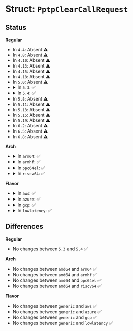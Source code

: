 # Struct: <code>PptpClearCallRequest</code>

## Status
<b>Regular</b>
<ul>
<li>
In <code>4.4</code>: Absent ⚠️
</li>
<li>
In <code>4.8</code>: Absent ⚠️
</li>
<li>
In <code>4.10</code>: Absent ⚠️
</li>
<li>
In <code>4.13</code>: Absent ⚠️
</li>
<li>
In <code>4.15</code>: Absent ⚠️
</li>
<li>
In <code>4.18</code>: Absent ⚠️
</li>
<li>
In <code>5.0</code>: Absent ⚠️
</li>
<li>
<details>
<summary>In <code>5.3</code>: ✅</summary>

```c
struct PptpClearCallRequest {
    __be16 callID;
    __u16 reserved;
};
```
</details>
</li>
<li>
<details>
<summary>In <code>5.4</code>: ✅</summary>

```c
struct PptpClearCallRequest {
    __be16 callID;
    __u16 reserved;
};
```
</details>
</li>
<li>
In <code>5.8</code>: Absent ⚠️
</li>
<li>
In <code>5.11</code>: Absent ⚠️
</li>
<li>
In <code>5.13</code>: Absent ⚠️
</li>
<li>
In <code>5.15</code>: Absent ⚠️
</li>
<li>
In <code>5.19</code>: Absent ⚠️
</li>
<li>
In <code>6.2</code>: Absent ⚠️
</li>
<li>
In <code>6.5</code>: Absent ⚠️
</li>
<li>
In <code>6.8</code>: Absent ⚠️
</li>
</ul>
<b>Arch</b>
<ul>
<li>
<details>
<summary>In <code>arm64</code>: ✅</summary>

```c
struct PptpClearCallRequest {
    __be16 callID;
    __u16 reserved;
};
```
</details>
</li>
<li>
<details>
<summary>In <code>armhf</code>: ✅</summary>

```c
struct PptpClearCallRequest {
    __be16 callID;
    __u16 reserved;
};
```
</details>
</li>
<li>
<details>
<summary>In <code>ppc64el</code>: ✅</summary>

```c
struct PptpClearCallRequest {
    __be16 callID;
    __u16 reserved;
};
```
</details>
</li>
<li>
<details>
<summary>In <code>riscv64</code>: ✅</summary>

```c
struct PptpClearCallRequest {
    __be16 callID;
    __u16 reserved;
};
```
</details>
</li>
</ul>
<b>Flavor</b>
<ul>
<li>
<details>
<summary>In <code>aws</code>: ✅</summary>

```c
struct PptpClearCallRequest {
    __be16 callID;
    __u16 reserved;
};
```
</details>
</li>
<li>
<details>
<summary>In <code>azure</code>: ✅</summary>

```c
struct PptpClearCallRequest {
    __be16 callID;
    __u16 reserved;
};
```
</details>
</li>
<li>
<details>
<summary>In <code>gcp</code>: ✅</summary>

```c
struct PptpClearCallRequest {
    __be16 callID;
    __u16 reserved;
};
```
</details>
</li>
<li>
<details>
<summary>In <code>lowlatency</code>: ✅</summary>

```c
struct PptpClearCallRequest {
    __be16 callID;
    __u16 reserved;
};
```
</details>
</li>
</ul>

## Differences
<b>Regular</b>
<ul>
<li>
No changes between <code>5.3</code> and <code>5.4</code> ✅
</li>
</ul>
<b>Arch</b>
<ul>
<li>
No changes between <code>amd64</code> and <code>arm64</code> ✅
</li>
<li>
No changes between <code>amd64</code> and <code>armhf</code> ✅
</li>
<li>
No changes between <code>amd64</code> and <code>ppc64el</code> ✅
</li>
<li>
No changes between <code>amd64</code> and <code>riscv64</code> ✅
</li>
</ul>
<b>Flavor</b>
<ul>
<li>
No changes between <code>generic</code> and <code>aws</code> ✅
</li>
<li>
No changes between <code>generic</code> and <code>azure</code> ✅
</li>
<li>
No changes between <code>generic</code> and <code>gcp</code> ✅
</li>
<li>
No changes between <code>generic</code> and <code>lowlatency</code> ✅
</li>
</ul>
